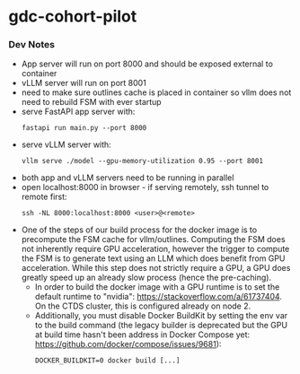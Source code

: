 # gdc-cohort-pilot


### Dev Notes
* App server will run on port 8000 and should be exposed external to container
* vLLM server will run on port 8001
* need to make sure outlines cache is placed in container so vllm does not need to rebuild FSM with ever startup
* serve FastAPI app server with:
    ```
    fastapi run main.py --port 8000
    ```
* serve vLLM server with:
    ```
    vllm serve ./model --gpu-memory-utilization 0.95 --port 8001
    ```
* both app and vLLM servers need to be running in parallel
* open localhost:8000 in browser - if serving remotely, ssh tunnel to remote first:
    ```
    ssh -NL 8000:localhost:8000 <user>@<remote>
    ``` 
* One of the steps of our build process for the docker image is to precompute the FSM cache for vllm/outlines. Computing the FSM does not inherently require GPU acceleration, however the trigger to compute the FSM is to generate text using an LLM which does benefit from GPU acceleration. While this step does not strictly require a GPU, a GPU does greatly speed up an already slow process (hence the pre-caching).
    * In order to build the docker image with a GPU runtime is to set the default runtime to "nvidia": https://stackoverflow.com/a/61737404. On the CTDS cluster, this is configured already on node 2.
    * Additionally, you must disable Docker BuildKit by setting the env var to the build command (the legacy builder is deprecated but the GPU at build time hasn't been address in Docker Compose yet: https://github.com/docker/compose/issues/9681):
        ```
        DOCKER_BUILDKIT=0 docker build [...]
        ```